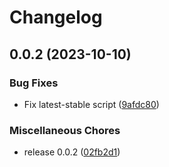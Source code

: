 # Changelog

## 0.0.2 (2023-10-10)


### Bug Fixes

* Fix latest-stable script ([9afdc80](https://github.com/gl3b4ik/asdf-helm-ls/commit/9afdc80a61a9af60ee76ec35ae02e788f759e1ec))


### Miscellaneous Chores

* release 0.0.2 ([02fb2d1](https://github.com/gl3b4ik/asdf-helm-ls/commit/02fb2d1a3411acadf33324b1432b1e80d65df5e4))
